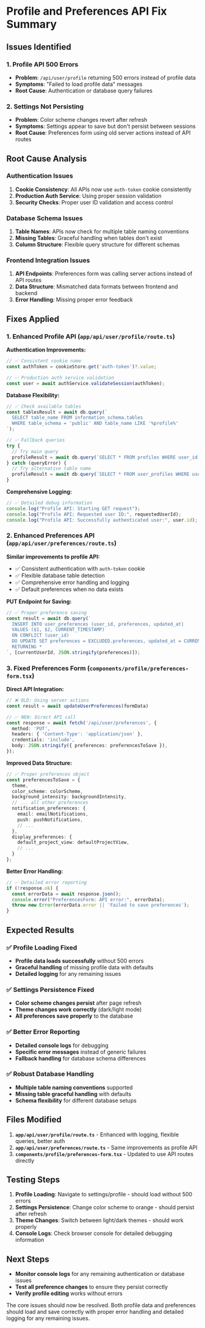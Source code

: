 # Profile and Preferences API Fix Summary

## Issues Identified

### 1. Profile API 500 Errors
- **Problem**: `/api/user/profile` returning 500 errors instead of profile data
- **Symptoms**: "Failed to load profile data" messages
- **Root Cause**: Authentication or database query failures

### 2. Settings Not Persisting  
- **Problem**: Color scheme changes revert after refresh
- **Symptoms**: Settings appear to save but don't persist between sessions
- **Root Cause**: Preferences form using old server actions instead of API routes

## Root Cause Analysis

### Authentication Issues
1. **Cookie Consistency**: All APIs now use `auth-token` cookie consistently
2. **Production Auth Service**: Using proper session validation
3. **Security Checks**: Proper user ID validation and access control

### Database Schema Issues
1. **Table Names**: APIs now check for multiple table naming conventions
2. **Missing Tables**: Graceful handling when tables don't exist
3. **Column Structure**: Flexible query structure for different schemas

### Frontend Integration Issues
1. **API Endpoints**: Preferences form was calling server actions instead of API routes
2. **Data Structure**: Mismatched data formats between frontend and backend
3. **Error Handling**: Missing proper error feedback

## Fixes Applied

### 1. Enhanced Profile API (`app/api/user/profile/route.ts`)

**Authentication Improvements:**
```typescript
// ✅ Consistent cookie name
const authToken = cookieStore.get('auth-token')?.value;

// ✅ Production auth service validation  
const user = await authService.validateSession(authToken);
```

**Database Flexibility:**
```typescript
// ✅ Check available tables
const tablesResult = await db.query(`
  SELECT table_name FROM information_schema.tables 
  WHERE table_schema = 'public' AND table_name LIKE '%profile%'
`);

// ✅ Fallback queries
try {
  // Try main query
  profileResult = await db.query(`SELECT * FROM profiles WHERE user_id = $1`, [userId]);
} catch (queryError) {
  // Try alternative table name
  profileResult = await db.query(`SELECT * FROM user_profiles WHERE user_id = $1`, [userId]);
}
```

**Comprehensive Logging:**
```typescript
// ✅ Detailed debug information
console.log("Profile API: Starting GET request");
console.log("Profile API: Requested user ID:", requestedUserId);
console.log("Profile API: Successfully authenticated user:", user.id);
```

### 2. Enhanced Preferences API (`app/api/user/preferences/route.ts`)

**Similar improvements to profile API:**
- ✅ Consistent authentication with `auth-token` cookie
- ✅ Flexible database table detection
- ✅ Comprehensive error handling and logging
- ✅ Default preferences when no data exists

**PUT Endpoint for Saving:**
```typescript
// ✅ Proper preference saving
const result = await db.query(`
  INSERT INTO user_preferences (user_id, preferences, updated_at)
  VALUES ($1, $2, CURRENT_TIMESTAMP)
  ON CONFLICT (user_id) 
  DO UPDATE SET preferences = EXCLUDED.preferences, updated_at = CURRENT_TIMESTAMP
  RETURNING *
`, [currentUserId, JSON.stringify(preferences)]);
```

### 3. Fixed Preferences Form (`components/profile/preferences-form.tsx`)

**Direct API Integration:**
```typescript
// ❌ OLD: Using server actions
const result = await updateUserPreferences(formData)

// ✅ NEW: Direct API call
const response = await fetch('/api/user/preferences', {
  method: 'PUT',
  headers: { 'Content-Type': 'application/json' },
  credentials: 'include',
  body: JSON.stringify({ preferences: preferencesToSave }),
});
```

**Improved Data Structure:**
```typescript
// ✅ Proper preferences object
const preferencesToSave = {
  theme,
  color_scheme: colorScheme,
  background_intensity: backgroundIntensity,
  // ... all other preferences
  notification_preferences: {
    email: emailNotifications,
    push: pushNotifications,
    // ...
  },
  display_preferences: {
    default_project_view: defaultProjectView,
    // ...
  }
};
```

**Better Error Handling:**
```typescript
// ✅ Detailed error reporting
if (!response.ok) {
  const errorData = await response.json();
  console.error("PreferencesForm: API error:", errorData);
  throw new Error(errorData.error || 'Failed to save preferences');
}
```

## Expected Results

### ✅ Profile Loading Fixed
- **Profile data loads successfully** without 500 errors
- **Graceful handling** of missing profile data with defaults
- **Detailed logging** for any remaining issues

### ✅ Settings Persistence Fixed  
- **Color scheme changes persist** after page refresh
- **Theme changes work correctly** (dark/light mode)
- **All preferences save properly** to the database

### ✅ Better Error Reporting
- **Detailed console logs** for debugging
- **Specific error messages** instead of generic failures
- **Fallback handling** for database schema differences

### ✅ Robust Database Handling
- **Multiple table naming conventions** supported
- **Missing table graceful handling** with defaults
- **Schema flexibility** for different database setups

## Files Modified

1. **`app/api/user/profile/route.ts`** - Enhanced with logging, flexible queries, better auth
2. **`app/api/user/preferences/route.ts`** - Same improvements as profile API
3. **`components/profile/preferences-form.tsx`** - Updated to use API routes directly

## Testing Steps

1. **Profile Loading**: Navigate to settings/profile - should load without 500 errors
2. **Settings Persistence**: Change color scheme to orange - should persist after refresh  
3. **Theme Changes**: Switch between light/dark themes - should work properly
4. **Console Logs**: Check browser console for detailed debugging information

## Next Steps

- **Monitor console logs** for any remaining authentication or database issues
- **Test all preference changes** to ensure they persist correctly
- **Verify profile editing** works without errors

The core issues should now be resolved. Both profile data and preferences should load and save correctly with proper error handling and detailed logging for any remaining issues.

